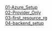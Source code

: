 [01-Azure_Setup](./azure_setup)  
[02-Provider_Only](./Provider_only)  
[03-first_resource_rg](./first-resource-rg)  
[04-backend_setup](./backend_provisioning)  